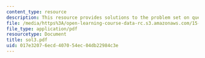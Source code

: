 ```yaml
---
content_type: resource
description: This resource provides solutions to the problem set on queueing systems.
file: /media/https%3A/open-learning-course-data-rc.s3.amazonaws.com/15-072j-queues-theory-and-applications-spring-2006/017e32076ecd407054ec04db22984c3e_sol3.pdf
file_type: application/pdf
resourcetype: Document
title: sol3.pdf
uid: 017e3207-6ecd-4070-54ec-04db22984c3e
---
```

